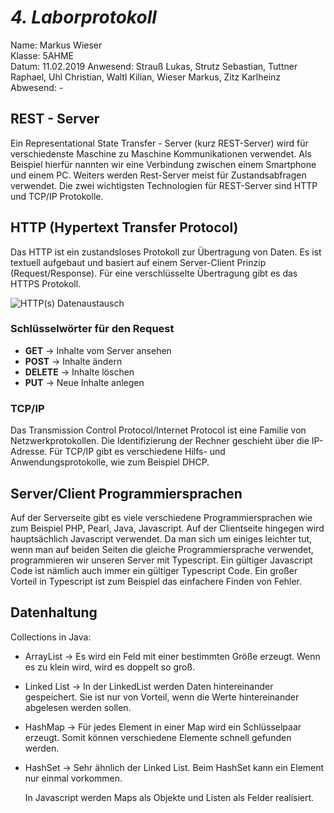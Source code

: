 # *4. Laborprotokoll*

  Name: Markus Wieser   
  Klasse: 5AHME   
  Datum: 11.02.2019 
  Anwesend: Strauß Lukas, Strutz Sebastian, Tuttner Raphael, Uhl Christian, Waltl Kilian, Wieser Markus, Zitz Karlheinz    
  Abwesend: -

## REST - Server

  Ein Representational State Transfer - Server (kurz REST-Server) wird für verschiedenste Maschine zu Maschine Kommunikationen verwendet. Als Beispiel hierfür nannten wir eine Verbindung zwischen einem Smartphone und einem PC. Weiters werden Rest-Server meist für Zustandsabfragen verwendet. Die zwei wichtigsten Technologien für REST-Server sind HTTP und TCP/IP Protokolle.

 ## HTTP (Hypertext Transfer Protocol)
  
  Das HTTP ist ein zustandsloses Protokoll zur Übertragung von Daten. Es ist textuell aufgebaut und basiert auf einem Server-Client Prinzip (Request/Response). Für eine verschlüsselte Übertragung gibt es das HTTPS Protokoll.
  
  ![HTTP(s) Datenaustausch](https://github.com/HTLMechatronics/m14-la1-sx/blob/wiemam14/wiemam14/requestResponse.png)
  
  ### Schlüsselwörter für den Request
  
* **GET**     -> Inhalte vom Server ansehen
* **POST**    -> Inhalte ändern
* **DELETE**  -> Inhalte löschen
* **PUT**     -> Neue Inhalte anlegen

 ### TCP/IP
  
  Das Transmission Control Protocol/Internet Protocol ist eine Familie von Netzwerkprotokollen. Die Identifizierung der Rechner geschieht über die IP-Adresse. Für TCP/IP gibt es verschiedene Hilfs- und Anwendungsprotokolle, wie zum Beispiel DHCP.

## Server/Client Programmiersprachen

  Auf der Serverseite gibt es viele verschiedene Programmiersprachen wie zum Beispiel PHP, Pearl, Java, Javascript. Auf der Clientseite hingegen wird hauptsächlich Javascript verwendet. Da man sich um einiges leichter tut, wenn man auf beiden Seiten die gleiche Programmiersprache verwendet, programmieren wir unseren Server mit Typescript. Ein gültiger Javascript Code ist nämlich auch immer ein gültiger Typescript Code. Ein großer Vorteil in Typescript ist zum Beispiel das einfachere Finden von Fehler.
  
  ## Datenhaltung
  
  Collections in Java:
  
* ArrayList     -> Es wird ein Feld mit einer bestimmten Größe erzeugt. Wenn es zu klein wird, wird es doppelt so groß.
* Linked List   -> In der LinkedList werden Daten hintereinander gespeichert. Sie ist nur von Vorteil, wenn die Werte hintereinander abgelesen werden sollen.
* HashMap       -> Für jedes Element in einer Map wird ein Schlüsselpaar erzeugt. Somit können verschiedene Elemente schnell gefunden werden. 
* HashSet       -> Sehr ähnlich der Linked List. Beim HashSet kann ein Element nur einmal vorkommen.  
  
  In Javascript werden Maps als Objekte und Listen als Felder realisiert.
  
  
  
  
  
